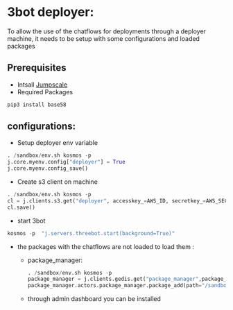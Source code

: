 # 3bot deployer:

To allow the use of the chatflows for deployments through a deployer machine,  it needs to be setup with some configurations and loaded packages

## Prerequisites

- Intsall [Jumpscale](../Installation/README.md)
- Required Packages

```bash
pip3 install base58
```

## configurations:

- Setup deployer env variable

```python
. /sandbox/env.sh kosmos -p
j.core.myenv.config["deployer"] = True
j.core.myenv.config_save()
```

- Create s3 client on machine

```python
. /sandbox/env.sh kosmos -p
cl = j.clients.s3.get("deployer", accesskey_=AWS_ID, secretkey_=AWS_SECRET)
cl.save()
```

- start 3bot

```python
kosmos -p  "j.servers.threebot.start(background=True)"
```

- the packages with the chatflows are not loaded to load them :
  * package_manager:

      ```python
    . /sandbox/env.sh kosmos -p
      package_manager = j.clients.gedis.get("package_manager",package_name="zerobot.admin")
      package_manager.actors.package_manager.package_add(path="/sandbox/code/github/threefoldtech/jumpscaleX_threebot/ThreeBotPackages/tfgrid/workloads")
      ```
  * through admin dashboard you can be installed
